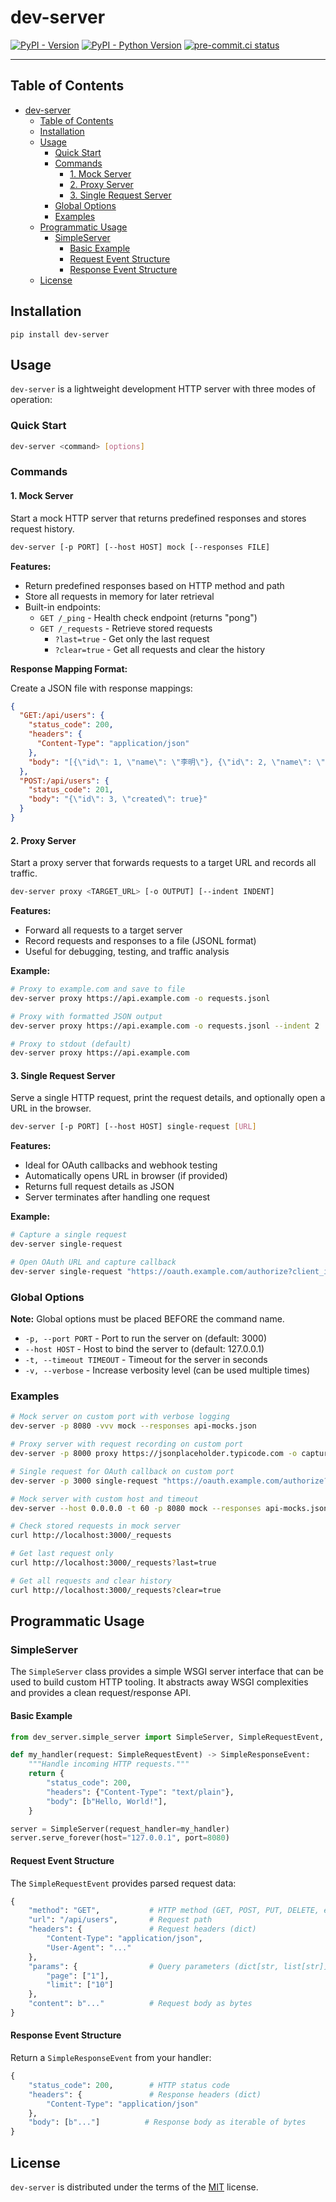 # dev-server

[![PyPI - Version](https://img.shields.io/pypi/v/dev-server.svg)](https://pypi.org/project/dev-server)
[![PyPI - Python Version](https://img.shields.io/pypi/pyversions/dev-server.svg)](https://pypi.org/project/dev-server)
[![pre-commit.ci status](https://results.pre-commit.ci/badge/github/FlavioAmurrioCS/dev-server/main.svg)](https://results.pre-commit.ci/latest/github/FlavioAmurrioCS/dev-server/main)

-----

## Table of Contents

- [dev-server](#dev-server)
  - [Table of Contents](#table-of-contents)
  - [Installation](#installation)
  - [Usage](#usage)
    - [Quick Start](#quick-start)
    - [Commands](#commands)
      - [1. Mock Server](#1-mock-server)
      - [2. Proxy Server](#2-proxy-server)
      - [3. Single Request Server](#3-single-request-server)
    - [Global Options](#global-options)
    - [Examples](#examples)
  - [Programmatic Usage](#programmatic-usage)
    - [SimpleServer](#simpleserver)
      - [Basic Example](#basic-example)
      - [Request Event Structure](#request-event-structure)
      - [Response Event Structure](#response-event-structure)
  - [License](#license)

## Installation

```console
pip install dev-server
```

## Usage

`dev-server` is a lightweight development HTTP server with three modes of operation:

### Quick Start

```bash
dev-server <command> [options]
```

### Commands

#### 1. Mock Server

Start a mock HTTP server that returns predefined responses and stores request history.

```bash
dev-server [-p PORT] [--host HOST] mock [--responses FILE]
```

**Features:**
- Return predefined responses based on HTTP method and path
- Store all requests in memory for later retrieval
- Built-in endpoints:
  - `GET /_ping` - Health check endpoint (returns "pong")
  - `GET /_requests` - Retrieve stored requests
    - `?last=true` - Get only the last request
    - `?clear=true` - Get all requests and clear the history

**Response Mapping Format:**

Create a JSON file with response mappings:

```json
{
  "GET:/api/users": {
    "status_code": 200,
    "headers": {
      "Content-Type": "application/json"
    },
    "body": "[{\"id\": 1, \"name\": \"李明\"}, {\"id\": 2, \"name\": \"García\"}]"
  },
  "POST:/api/users": {
    "status_code": 201,
    "body": "{\"id\": 3, \"created\": true}"
  }
}
```

#### 2. Proxy Server

Start a proxy server that forwards requests to a target URL and records all traffic.

```bash
dev-server proxy <TARGET_URL> [-o OUTPUT] [--indent INDENT]
```

**Features:**
- Forward all requests to a target server
- Record requests and responses to a file (JSONL format)
- Useful for debugging, testing, and traffic analysis

**Example:**

```bash
# Proxy to example.com and save to file
dev-server proxy https://api.example.com -o requests.jsonl

# Proxy with formatted JSON output
dev-server proxy https://api.example.com -o requests.jsonl --indent 2

# Proxy to stdout (default)
dev-server proxy https://api.example.com
```

#### 3. Single Request Server

Serve a single HTTP request, print the request details, and optionally open a URL in the browser.

```bash
dev-server [-p PORT] [--host HOST] single-request [URL]
```

**Features:**
- Ideal for OAuth callbacks and webhook testing
- Automatically opens URL in browser (if provided)
- Returns full request details as JSON
- Server terminates after handling one request

**Example:**

```bash
# Capture a single request
dev-server single-request

# Open OAuth URL and capture callback
dev-server single-request "https://oauth.example.com/authorize?client_id=xyz"
```

### Global Options

**Note:** Global options must be placed BEFORE the command name.

- `-p, --port PORT` - Port to run the server on (default: 3000)
- `--host HOST` - Host to bind the server to (default: 127.0.0.1)
- `-t, --timeout TIMEOUT` - Timeout for the server in seconds
- `-v, --verbose` - Increase verbosity level (can be used multiple times)

### Examples

```bash
# Mock server on custom port with verbose logging
dev-server -p 8080 -vvv mock --responses api-mocks.json

# Proxy server with request recording on custom port
dev-server -p 8000 proxy https://jsonplaceholder.typicode.com -o captured.jsonl

# Single request for OAuth callback on custom port
dev-server -p 3000 single-request "https://oauth.example.com/authorize?client_id=xyz"

# Mock server with custom host and timeout
dev-server --host 0.0.0.0 -t 60 -p 8080 mock --responses api-mocks.json

# Check stored requests in mock server
curl http://localhost:3000/_requests

# Get last request only
curl http://localhost:3000/_requests?last=true

# Get all requests and clear history
curl http://localhost:3000/_requests?clear=true
```

## Programmatic Usage

### SimpleServer

The `SimpleServer` class provides a simple WSGI server interface that can be used to build custom HTTP tooling. It abstracts away WSGI complexities and provides a clean request/response API.

#### Basic Example

```python
from dev_server.simple_server import SimpleServer, SimpleRequestEvent, SimpleResponseEvent

def my_handler(request: SimpleRequestEvent) -> SimpleResponseEvent:
    """Handle incoming HTTP requests."""
    return {
        "status_code": 200,
        "headers": {"Content-Type": "text/plain"},
        "body": [b"Hello, World!"],
    }

server = SimpleServer(request_handler=my_handler)
server.serve_forever(host="127.0.0.1", port=8080)
```

#### Request Event Structure

The `SimpleRequestEvent` provides parsed request data:

```python
{
    "method": "GET",           # HTTP method (GET, POST, PUT, DELETE, etc.)
    "url": "/api/users",       # Request path
    "headers": {               # Request headers (dict)
        "Content-Type": "application/json",
        "User-Agent": "..."
    },
    "params": {                # Query parameters (dict[str, list[str]])
        "page": ["1"],
        "limit": ["10"]
    },
    "content": b"..."          # Request body as bytes
}
```

#### Response Event Structure

Return a `SimpleResponseEvent` from your handler:

```python
{
    "status_code": 200,        # HTTP status code
    "headers": {               # Response headers (dict)
        "Content-Type": "application/json"
    },
    "body": [b"..."]          # Response body as iterable of bytes
}
```


## License

`dev-server` is distributed under the terms of the [MIT](https://spdx.org/licenses/MIT.html) license.
